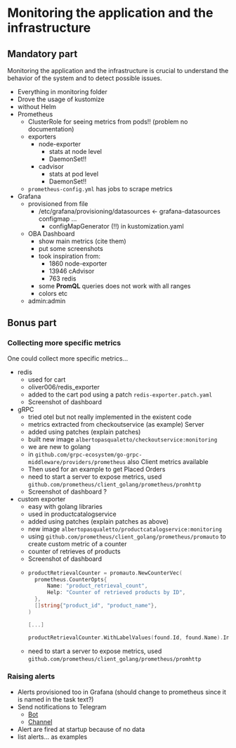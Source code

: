 # Monitoring the application and the infrastructure

## Mandatory part

Monitoring the application and the infrastructure is crucial to understand the behavior of the system and to detect possible issues.

- Everything in monitoring folder
- Drove the usage of kustomize
- without Helm
- Prometheus
  - ClusterRole for seeing metrics from pods!! (problem no documentation)
  - exporters
    - node-exporter
      - stats at node level
      - DaemonSet!!
    - cadvisor
      - stats at pod level
      - DaemonSet!!
  - `prometheus-config.yml` has jobs to scrape metrics
- Grafana
  - provisioned from file
    - /etc/grafana/provisioning/datasources <- grafana-datasources configmap ...
      - configMapGenerator (!!) in kustomization.yaml
  - OBA Dashboard
    - show main metrics (cite them)
    - put some screenshots
    - took inspiration from:
      - 1860 node-exporter
      - 13946 cAdvisor
      - 763 redis
    - some **PromQL** queries does not work with all ranges
    - colors etc
  - admin:admin

## Bonus part

### Collecting more specific metrics

One could collect more specific metrics...

- redis
  - used for cart
  - oliver006/redis_exporter
  - added to the cart pod using a patch `redis-exporter.patch.yaml`
  - Screenshot of dashboard
- gRPC
  - tried otel but not really implemented in the existent code
  - metrics extracted from checkoutservice (as example) Server
  - added using patches (explain patches)
  - built new image `albertopasqualetto/checkoutservice:monitoring`
  - we are new to golang
  - in `github.com/grpc-ecosystem/go-grpc-middleware/providers/prometheus` also Client metrics available
  - Then used for an example to get Placed Orders
  - need to start a server to expose metrics, used `github.com/prometheus/client_golang/prometheus/promhttp`
  - Screenshot of dashboard ?
- custom exporter
  - easy with golang libraries
  - used in productcatalogservice
  - added using patches (explain patches as above)
  - new image `albertopasqualetto/productcatalogservice:monitoring`
  - using `github.com/prometheus/client_golang/prometheus/promauto` to create custom metric of a counter
  - counter of retrieves of products
  - Screenshot of dashboard
  - ```go
    productRetrievalCounter = promauto.NewCounterVec(
      prometheus.CounterOpts{
          Name: "product_retrieval_count",
          Help: "Counter of retrieved products by ID",
      },
      []string{"product_id", "product_name"},
    )

    [...]

    productRetrievalCounter.WithLabelValues(found.Id, found.Name).Inc()
    ```
  - need to start a server to expose metrics, used `github.com/prometheus/client_golang/prometheus/promhttp`

### Raising alerts

- Alerts provisioned too in Grafana (should change to prometheus since it is named in the task text?)
- Send notifications to Telegram
  - [Bot](https://t.me/oba_grafana_alerts_bot)
  - [Channel](https://t.me/+GpjvzfmIGZM4NTk0)
- Alert are fired at startup because of no data
- list alerts... as examples